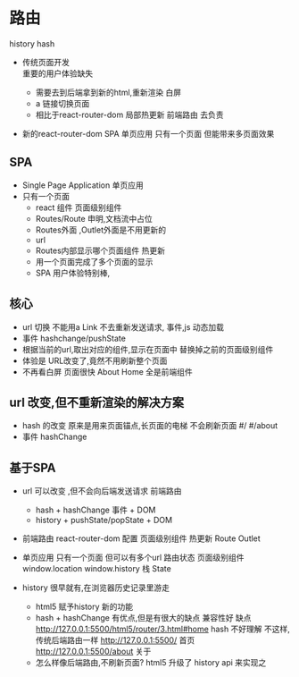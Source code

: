 # 路由

history 
hash 

- 传统页面开发  
   重要的用户体验缺失 
   - 需要去到后端拿到新的html,重新渲染 
      白屏 
   - a 链接切换页面 
   - 相比于react-router-dom  局部热更新 
   前端路由 去负责 

- 新的react-router-dom   SPA 单页应用 
   只有一个页面 但能带来多页面效果 

## SPA 
- Single Page Application 单页应用  
- 只有一个页面  
  - react 组件
     页面级别组件
  - Routes/Route 申明,文档流中占位 
  - Routes外面 ,Outlet外面是不用更新的
  - url 
  - Routes内部显示哪个页面组件
    热更新 
  - 用一个页面完成了多个页面的显示
  - SPA 用户体验特别棒,

## 核心
- url 切换 
   不能用a
   Link 
   不去重新发送请求,
   事件,js 动态加载 
- 事件 hashchange/pushState
- 根据当前的url,取出对应的组件,显示在页面中
    替换掉之前的页面级别组件 
- 体验是
   URL改变了,竟然不用刷新整个页面 
- 不再看白屏
   页面很快 
   About 
   Home 全是前端组件 

## url 改变,但不重新渲染的解决方案 
- hash 的改变 
   原来是用来页面锚点,长页面的电梯 
   不会刷新页面
   #/
   #/about
- 事件 
   hashChange 

## 基于SPA 
- url 可以改变 ,但不会向后端发送请求 前端路由
  - hash + hashChange 事件 + DOM  
  - history + pushState/popState + DOM
- 前端路由 react-router-dom 配置 页面级别组件
  热更新 Route
  Outlet 
- 单页应用 
  只有一个页面 但可以有多个url 路由状态
  页面级别组件
  window.location  window.history 
  栈 
  State 

- history 
   很早就有,在浏览器历史记录里游走 
   - html5 赋予history 新的功能
   - hash + hashChange 有优点,但是有很大的缺点 
     兼容性好 
     缺点 http://127.0.0.1:5500/html5/router/3.html#home
     hash 不好理解 
     不这样, 传统后端路由一样
     http://127.0.0.1:5500/ 首页
     http://127.0.0.1:5500/about  关于 
   - 怎么样像后端路由,不刷新页面?
   html5 升级了 history  api 来实现之 